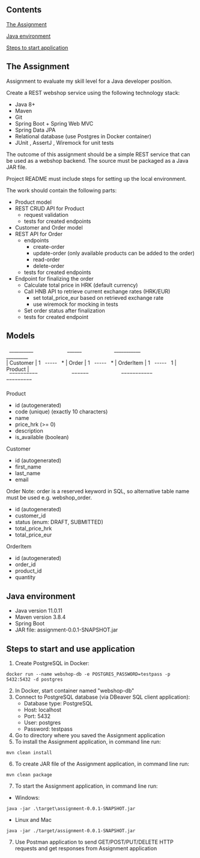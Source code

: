 
## Contents

[The Assignment](#the-assignment)

[Java environment](#java-environment)

[Steps to start application](#steps-to-start-application)


## The Assignment
Assignment to evaluate my skill level for a Java developer position.

Create a REST webshop service using the following technology stack:
* Java 8+
* Maven
* Git
* Spring Boot + Spring Web MVC
* Spring Data JPA
* Relational database (use Postgres in Docker container)
* JUnit , AssertJ , Wiremock for unit tests

The outcome of this assignment should be a simple REST service that can be used as a webshop
backend. The source must be packaged as a Java JAR file.

Project README must include steps for setting up the local environment.

The work should contain the following parts:
* Product model
* REST CRUD API for Product
    * request validation
    * tests for created endpoints
* Customer and Order model
* REST API for Order
    * endpoints
        * create-order
        * update-order (only available products can be added to the order)
        * read-order
        * delete-order
    * tests for created endpoints
* Endpoint for finalizing the order
    * Calculate total price in HRK (default currency)
    * Call HNB API to retrieve current exchange rates (HRK/EUR)
        * set total_price_eur based on retrieved exchange rate
        * use wiremock for mocking in tests
    * Set order status after finalization
    * tests for created endpoint

## Models


&nbsp; __________ &nbsp;&nbsp;&nbsp;&nbsp;&nbsp;&nbsp;&nbsp;&nbsp;&nbsp;&nbsp;&nbsp;&nbsp;&nbsp;&nbsp;&nbsp;&nbsp;&nbsp;&nbsp;&nbsp;&nbsp;&nbsp; ______ &nbsp;&nbsp;&nbsp;&nbsp;&nbsp;&nbsp;&nbsp;&nbsp;&nbsp;&nbsp;&nbsp;&nbsp;&nbsp;&nbsp;&nbsp;&nbsp;&nbsp;&nbsp;&nbsp;&nbsp; ___________ &nbsp;&nbsp;&nbsp;&nbsp;&nbsp;&nbsp;&nbsp;&nbsp;&nbsp;&nbsp;&nbsp;&nbsp;&nbsp;&nbsp;&nbsp;&nbsp;&nbsp;&nbsp;&nbsp;&nbsp;&nbsp; _________ \
| Customer  | 1&nbsp;&nbsp; ----- &nbsp;&nbsp;* | Order | 1&nbsp;&nbsp; ----- &nbsp;&nbsp;* | OrderItem | 1&nbsp;&nbsp; ----- &nbsp;&nbsp;1 | Product |\
&nbsp; &oline;&oline;&oline;&oline;&oline;&oline;&oline;&oline;&oline;&oline; &nbsp;&nbsp;&nbsp;&nbsp;&nbsp;&nbsp;&nbsp;&nbsp;&nbsp;&nbsp;&nbsp;&nbsp;&nbsp;&nbsp;&nbsp;&nbsp;&nbsp;&nbsp;&nbsp;&nbsp;&nbsp; &oline;&oline;&oline;&oline;&oline;&oline; &nbsp;&nbsp;&nbsp;&nbsp;&nbsp;&nbsp;&nbsp;&nbsp;&nbsp;&nbsp;&nbsp;&nbsp;&nbsp;&nbsp;&nbsp;&nbsp;&nbsp;&nbsp;&nbsp;&nbsp; &oline;&oline;&oline;&oline;&oline;&oline;&oline;&oline;&oline;&oline;&oline; &nbsp;&nbsp;&nbsp;&nbsp;&nbsp;&nbsp;&nbsp;&nbsp;&nbsp;&nbsp;&nbsp;&nbsp;&nbsp;&nbsp;&nbsp;&nbsp;&nbsp;&nbsp;&nbsp;&nbsp;&nbsp; &oline;&oline;&oline;&oline;&oline;&oline;&oline;&oline;&oline;

Product
* id (autogenerated)
* code (unique) (exactly 10 characters)
* name
* price_hrk (>= 0)
* description
* is_available (boolean)

Customer
* id (autogenerated)
* first_name
* last_name
* email

Order
Note: order is a reserved keyword in SQL, so alternative table name must be used e.g. webshop_order.
* id (autogenerated)
* customer_id
* status (enum: DRAFT, SUBMITTED)
* total_price_hrk
* total_price_eur

OrderItem
* id (autogenerated)
* order_id
* product_id
* quantity




## Java environment 

* Java version 11.0.11
* Maven version 3.8.4
* Spring Boot
* JAR file: assignment-0.0.1-SNAPSHOT.jar



## Steps to start and use application

1. Create PostgreSQL in Docker:
```
docker run --name webshop-db -e POSTGRES_PASSWORD=testpass -p 5432:5432 -d postgres
```
2. In Docker, start container named "webshop-db"
3. Connect to PostgreSQL database (via DBeaver SQL client application):
   * Database type: PostgreSQL
   * Host: localhost
   * Port: 5432
   * User: postgres
   * Password: testpass
4. Go to directory where you saved the Assignment application
5. To install the Assignment application, in command line run:
```
mvn clean install
```
6. To create JAR file of the Assignment application, in command line run: 
```
mvn clean package
```
7. To start the Assignment application, in command line run:
 * Windows:
```
java -jar .\target\assignment-0.0.1-SNAPSHOT.jar
```
  * Linux and Mac
```
java -jar ./target/assignment-0.0.1-SNAPSHOT.jar
```
7. Use Postman application to send GET/POST/PUT/DELETE HTTP requests and get responses from Assignment application
